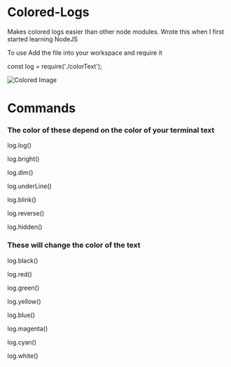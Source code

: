 # Colored-Logs
Makes colored logs easier than other node modules.
Wrote this when I first started learning NodeJS

To use Add the file into your workspace and require it 


const log                   =                      require('./colorText');

![Colored Image](url)


# Commands

### The color of these depend on the color of your terminal text

log.log()

log.bright()

log.dim()

log.underLine()

log.blink()

log.reverse()

log.hidden()


### These will change the color of the text

log.black()

log.red()

log.green()

log.yellow()

log.blue()

log.magenta()

log.cyan()

log.white()



